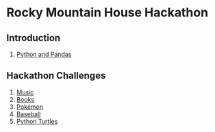 # Rocky Mountain House Hackathon

## Introduction

1. [Python and Pandas]()

## Hackathon Challenges

1. [Music]()
1. [Books]()
1. [Pokémon]()
1. [Baseball]()
1. [Python Turtles]()
